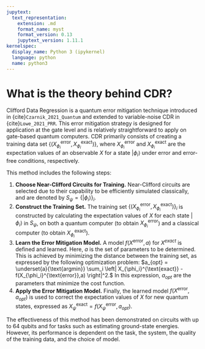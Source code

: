 ```yaml
---
jupytext:
  text_representation:
    extension: .md
    format_name: myst
    format_version: 0.13
    jupytext_version: 1.11.1
kernelspec:
  display_name: Python 3 (ipykernel)
  language: python
  name: python3
---
```


# What is the theory behind CDR?

Clifford Data Regression is a quantum error mitigation technique introduced in {cite}`Czarnik_2021_Quantum` and extended to variable-noise CDR in {cite}`Lowe_2021_PRR`.
This error mitigation strategy is designed for application at the gate level and is relatively straightforward to apply on gate-based quantum computers.
CDR primarily consists of creating a training data set $\{(X_{\phi_i}^{\text{error}}, X_{\phi_i}^{\text{exact}})\}$, where $X_{\phi_i}^{\text{error}}$ and $X_{\phi_i}^{\text{exact}}$ are the expectation values of an observable $X$ for a state $|\phi_i\rangle$ under error and error-free conditions, respectively.

This method includes the following steps:

1. **Choose Near-Clifford Circuits for Training.** Near-Clifford circuits are selected due to their capability to be efficiently simulated classically, and are denoted by $S_\psi=\{|\phi_i\rangle\}_i$.
2. **Construct the Training Set.** The training set $\{(X_{\phi_i}^{\text{error}}, X_{\phi_i}^{\text{exact}})\}_i$ is constructed by calculating the expectation values of $X$ for each state $|\phi_i\rangle$ in $S_\psi$, on both a quantum computer (to obtain $X_{\phi_i}^{\text{error}}$) and a classical computer (to obtain $X_{\phi_i}^{\text{exact}}$).
3. **Learn the Error Mitigation Model.** A model $f(X^{\text{error}}, a)$ for $X^{exact}$ is defined and learned. Here, $a$ is the set of parameters to be determined. This is achieved by minimizing the distance between the training set, as expressed by the following optimization problem: $a_{opt} = \underset{a}{\text{argmin}} \sum_i \left| X_{\phi_i}^{\text{exact}} - f(X_{\phi_i}^{\text{error}},a) \right|^2.$ In this expression, $a_{opt}$ are the parameters that minimize the cost function.
4. **Apply the Error Mitigation Model.** Finally, the learned model $f(X^{\text{error}}, a_{opt})$ is used to correct the expectation values of $X$ for new quantum states, expressed as $X_\psi^{\text{exact}} = f(X_\psi^{\text{error}}, a_{opt})$.

The effectiveness of this method has been demonstrated on circuits with up to 64 qubits and for tasks such as estimating ground-state energies.
However, its performance is dependent on the task, the system, the quality of the training data, and the choice of model.
